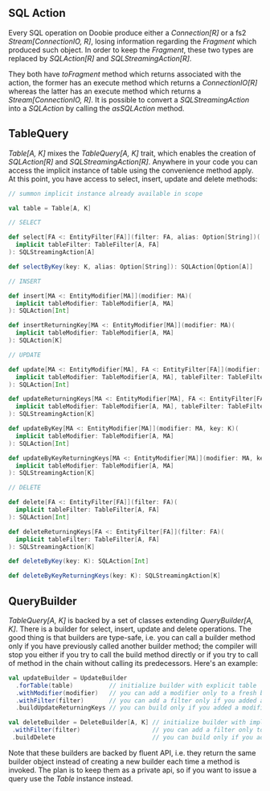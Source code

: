 ## SQL Action

Every SQL operation on Doobie produce either a *Connection[R]* or a fs2 *Stream[ConnectionIO, R]*, losing information
regarding the *Fragment* which produced such object. In order to keep the *Fragment*, these two types are replaced by
*SQLAction[R]* and *SQLStreamingAction[R]*.

They both have *toFragment* method which returns associated with the action, the former has an execute method which
returns a *ConnectionIO[R]* whereas the latter has an execute method which returns a *Stream[ConnectionIO, R]*. It is
possible to convert a *SQLStreamingAction* into a *SQLAction* by calling the *asSQLAction* method.

## TableQuery

*Table[A, K]* mixes the *TableQuery[A, K]* trait, which enables the creation of *SQLAction[R]* and 
*SQLStreamingAction[R]*. Anywhere in your code you can access the implicit instance of table using the convenience 
method apply. At this point, you have access to select, insert, update and delete methods:

```scala
// summon implicit instance already available in scope

val table = Table[A, K] 

// SELECT

def select[FA <: EntityFilter[FA]](filter: FA, alias: Option[String])(
  implicit tableFilter: TableFilter[A, FA]
): SQLStreamingAction[A]

def selectByKey(key: K, alias: Option[String]): SQLAction[Option[A]]

// INSERT

def insert[MA <: EntityModifier[MA]](modifier: MA)(
  implicit tableModifier: TableModifier[A, MA]
): SQLAction[Int]

def insertReturningKey[MA <: EntityModifier[MA]](modifier: MA)(
  implicit tableModifier: TableModifier[A, MA]
): SQLAction[K]

// UPDATE

def update[MA <: EntityModifier[MA], FA <: EntityFilter[FA]](modifier: MA, filter: FA)(
  implicit tableModifier: TableModifier[A, MA], tableFilter: TableFilter[A, FA]
): SQLAction[Int]

def updateReturningKeys[MA <: EntityModifier[MA], FA <: EntityFilter[FA]](modifier: MA, filter: FA)(
  implicit tableModifier: TableModifier[A, MA], tableFilter: TableFilter[A, FA]
): SQLStreamingAction[K]

def updateByKey[MA <: EntityModifier[MA]](modifier: MA, key: K)(
  implicit tableModifier: TableModifier[A, MA]
): SQLAction[Int]

def updateByKeyReturningKeys[MA <: EntityModifier[MA]](modifier: MA, key: K)(
  implicit tableModifier: TableModifier[A, MA]
): SQLStreamingAction[K]

// DELETE

def delete[FA <: EntityFilter[FA]](filter: FA)(
  implicit tableFilter: TableFilter[A, FA]
): SQLAction[Int]

def deleteReturningKeys[FA <: EntityFilter[FA]](filter: FA)(
  implicit tableFilter: TableFilter[A, FA]
): SQLStreamingAction[K]

def deleteByKey(key: K): SQLAction[Int]

def deleteByKeyReturningKeys(key: K): SQLStreamingAction[K]
```

## QueryBuilder

*TableQuery[A, K]* is backed by a set of classes extending *QueryBuilder[A, K]*. There is a builder for select, insert, 
update and delete operations. The good thing is that builders are type-safe, i.e. you can call a builder method only
if you have previously called another builder method; the compiler will stop you either if you try to call the build
method directly or if you try to call of method in the chain without calling its predecessors. Here's an example:

```scala
val updateBuilder = UpdateBuilder
  .forTable(table)          // initialize builder with explicit table
  .withModifier(modifier)   // you can add a modifier only to a fresh builder
  .withFilter(filter)       // you can add a filter only if you added a modifier
  .buildUpdateReturningKeys // you can build only if you added a modifier and a filter

val deleteBuilder = DeleteBuilder[A, K] // initialize builder with implicit table
 .withFilter(filter)                    // you can add a filter only to a fresh builder
 .buildDelete                           // you can build only if you added a filter
```

Note that these builders are backed by fluent API, i.e. they return the same builder object instead of creating 
a new builder each time a method is invoked. The plan is to keep them as a private api, so if you want to issue a 
query use the *Table* instance instead.
